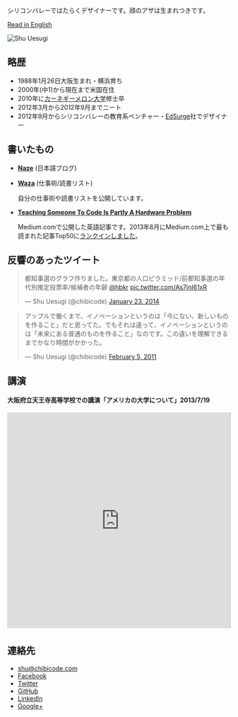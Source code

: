 シリコンバレーではたらくデザイナーです。顔のアザは生まれつきです。

[Read in English](http://chibicode.com)

<a href="https://twitter.com/chibicode" class="twitter-follow-button" data-show-screen-name="false" data-show-count="true" data-size="large" data-lang="ja"></a>

![Shu Uesugi](http://chibicode.com/images/shu-uesugi.jpg)

## 略歴

* 1988年1月26日大阪生まれ・横浜育ち
* 2000年(中1)から現在まで米国在住
* 2010年に[カーネギーメロン大学](http://ja.wikipedia.org/wiki/%E3%82%AB%E3%83%BC%E3%83%8D%E3%82%AE%E3%83%BC%E3%83%A1%E3%83%AD%E3%83%B3%E5%A4%A7%E5%AD%A6)修士卒
* 2012年3月から2012年9月までニート
* 2012年9月からシリコンバレーの教育系ベンチャー・[EdSurge](http://www.edsurge.com/)社でデザイナー

## 書いたもの

* **[Naze](http://naze.chibicode.com/)** (日本語ブログ)
* **[Waza](http://waza.chibicode.com/)** (仕事術/読書リスト)

  自分の仕事術や読書リストを公開しています。

* **[Teaching Someone To Code Is Partly A Hardware Problem](https://medium.com/what-i-learned-building/fe6a2067d770)**

  Medium.comで公開した英語記事です。2013年8月にMedium.com上で最も読まれた記事Top50に[ランクインしました](https://medium.com/top-100/august-2013)。

## 反響のあったツイート

<blockquote class="twitter-tweet" lang="en"><p>都知事選のグラフ作りました。東京都の人口ピラミッド/前都知事選の年代別推定投票率/候補者の年齢 <a href="https://twitter.com/hbkr">@hbkr</a> <a href="http://t.co/As7jnI61xR">pic.twitter.com/As7jnI61xR</a></p>&mdash; Shu Uesugi (@chibicode) <a href="https://twitter.com/chibicode/statuses/426280504770306048">January 23, 2014</a></blockquote>

<blockquote class="twitter-tweet" lang="en"><p>アップルで働くまで、イノベーションというのは「今にない、新しいものを作ること」だと思ってた。でもそれは違って、イノベーションというのは「未来にある普通のものを作ること」なのです。この違いを理解できるまでかなり時間がかかった。</p>&mdash; Shu Uesugi (@chibicode) <a href="https://twitter.com/chibicode/statuses/33769337827368960">February 5, 2011</a></blockquote>

## 講演

#### 大阪府立天王寺高等学校での講演「アメリカの大学について」2013/7/19

<iframe src="http://www.slideshare.net/slideshow/embed_code/30476181?rel=0" width="597" height="486" frameborder="0" marginwidth="0" marginheight="0" scrolling="no" style="border:1px solid #CCC; border-width:1px 1px 0; margin-bottom:5px; max-width: 100%;" allowfullscreen> </iframe>

## 連絡先

* [shu@chibicode.com](mailto:shu@chibicode.com)
* [Facebook](http://facebook.com/shu)
* [Twitter](http://twitter.com/chibicode)
* [GitHub](http://github.com/chibicode)
* [LinkedIn](http://www.linkedin.com/in/chibicode)
* [Google+](https://plus.google.com/110325199858284431541?rel=author)

<a href="https://twitter.com/chibicode" class="twitter-follow-button" data-show-screen-name="false" data-show-count="true" data-size="large" data-lang="ja"></a>

